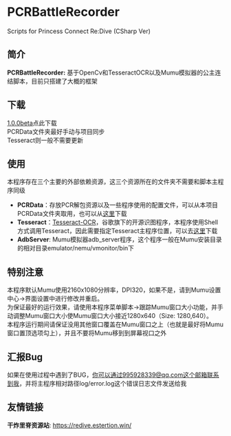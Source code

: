 # PCRBattleRecorder

Scripts for Princess Connect Re:Dive (CSharp Ver)

## 简介

**PCRBattleRecorder:** 基于OpenCv和TesseractOCR以及Mumu模拟器的公主连结脚本，目前只搭建了大概的框架

## 下载

[1.0.0beta](https://github.com/dreamlive0815/PCRBattleRecorder/blob/master/Publish/PCRBattleRecorder.rar?raw=true)点此下载  
PCRData文件夹最好手动与项目同步  
Tesseract则一般不需要更新

## 使用

本程序存在三个主要的外部依赖资源，这三个资源所在的文件夹不需要和脚本主程序同级

- **PCRData**：存放PCR解包资源以及一些程序使用的配置文件，可以从本项目PCRData文件夹取用，也可以从[这里](https://github.com/dreamlive0815/PCRBattleRecorder/blob/master/Publish/PCRData.rar?raw=true)下载
- **Tesseract**：[Tesseract-OCR](https://github.com/tesseract-ocr/tesseract)，谷歌旗下的开源识图程序，本程序使用Shell方式调用Tesseract，因此需要指定Tesseract主程序位置，可以去[这里](https://share.weiyun.com/Aupe71lq)下载
- **AdbServer**: Mumu模拟器adb_server程序，这个程序一般在Mumu安装目录的相对目录emulator/nemu/vmonitor/bin下

## 特别注意

本程序默认Mumu使用2160x1080分辨率，DPI320，如果不是，请到Mumu设置中心->界面设置中进行修改并重启。  
为保证最好的运行效果，请使用本程序菜单脚本->跟踪Mumu窗口大小功能，并手动调整Mumu窗口大小使Mumu窗口大小接近1280x640（Size: 1280,640）。  
本程序运行期间请保证没用其他窗口覆盖在Mumu窗口之上（也就是最好将Mumu窗口置顶选项勾上），并且不要将Mumu移到到屏幕视口之外  

## 汇报Bug

如果在使用过程中遇到了BUG，你可以通过995928339@qq.com这个邮箱联系到我，并将主程序相对路径log/error.log这个错误日志文件发送给我

## 友情链接

**干炸里脊资源站**: https://redive.estertion.win/


